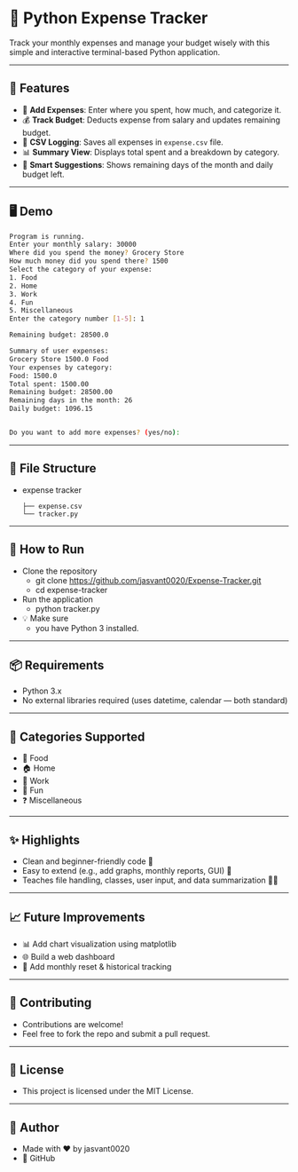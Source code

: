 # 💸 Python Expense Tracker

Track your monthly expenses and manage your budget wisely with this simple and interactive terminal-based Python application.

---

## 📌 Features

- 🧾 **Add Expenses**: Enter where you spent, how much, and categorize it.
- 💰 **Track Budget**: Deducts expense from salary and updates remaining budget.
- 📂 **CSV Logging**: Saves all expenses in `expense.csv` file.
- 📊 **Summary View**: Displays total spent and a breakdown by category.
- 📆 **Smart Suggestions**: Shows remaining days of the month and daily budget left.

---

## 🖥️ Demo

```bash
Program is running.
Enter your monthly salary: 30000
Where did you spend the money? Grocery Store
How much money did you spend there? 1500
Select the category of your expense:
1. Food
2. Home
3. Work
4. Fun
5. Miscellaneous
Enter the category number [1-5]: 1

Remaining budget: 28500.0

Summary of user expenses:
Grocery Store 1500.0 Food
Your expenses by category:
Food: 1500.0
Total spent: 1500.00
Remaining budget: 28500.00
Remaining days in the month: 26
Daily budget: 1096.15


Do you want to add more expenses? (yes/no):
```
---
## 📁 File Structure

- expense tracker

      ├── expense.csv             
      └── tracker.py
---
## 🚀 How to Run

- Clone the repository
  - git clone https://github.com/jasvant0020/Expense-Tracker.git
  - cd expense-tracker
- Run the application
  - python tracker.py
- 💡 Make sure
  - you have Python 3 installed.
---
## 📦 Requirements

- Python 3.x
- No external libraries required (uses datetime, calendar — both standard)
---
## 🧠 Categories Supported

- 🍔 Food
- 🏠 Home
- 💼 Work
- 🎉 Fun
- ❓ Miscellaneous
---
## ✨ Highlights

- Clean and beginner-friendly code 🧼
- Easy to extend (e.g., add graphs, monthly reports, GUI) 🧩
- Teaches file handling, classes, user input, and data summarization 👨‍💻
---
## 📈 Future Improvements

- 📊 Add chart visualization using matplotlib
- 🌐 Build a web dashboard
- 💾 Add monthly reset & historical tracking
---
## 🙌 Contributing
- Contributions are welcome!
- Feel free to fork the repo and submit a pull request.
---
## 📜 License

- This project is licensed under the MIT License.
---
## 💬 Author
- Made with ❤️ by jasvant0020 
- 🔗 GitHub 



